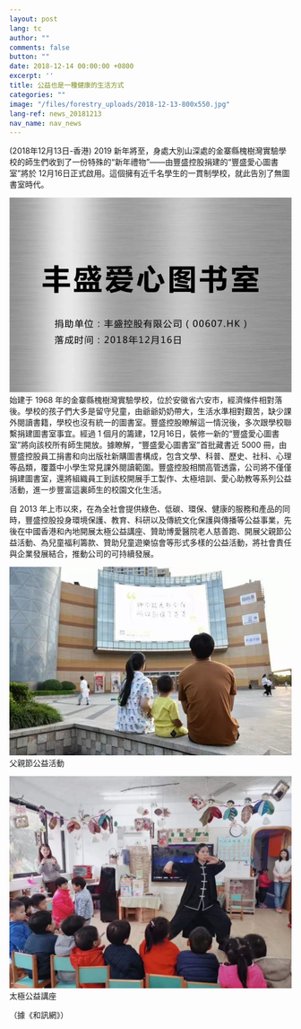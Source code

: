 ```yaml
---
layout: post
lang: tc
author: ""
comments: false
button: ""
date: 2018-12-14 00:00:00 +0800
excerpt: ''
title: 公益也是一種健康的生活方式
categories: ""
image: "/files/forestry_uploads/2018-12-13-800x550.jpg"
lang-ref: news_20181213
nav_name: nav_news
---
```


(2018年12月13日-香港) 2019 新年將至，身處大別山深處的金寨縣槐樹灣實驗學校的師生們收到了一份特殊的“新年禮物”——由豐盛控股捐建的“豐盛愛心圖書室”將於 12月16日正式啟用。這個擁有近千名學生的一貫制學校，就此告別了無圖書室時代。

![](/files/forestry_uploads/2018-12-13-800x550.jpg)
始建于 1968 年的金寨縣槐樹灣實驗學校，位於安徽省六安市，經濟條件相對落後。學校的孩子們大多是留守兒童，由爺爺奶奶帶大，生活水準相對艱苦，缺少課外閱讀書籍，學校也沒有統一的圖書室。豐盛控股瞭解這一情況後，多次跟學校聯繫捐建圖書室事宜。經過 1 個月的籌建，12月16日，裝修一新的“豐盛愛心圖書室”將向該校所有師生開放。據瞭解，“豐盛愛心圖書室”首批藏書近 5000 冊，由豐盛控股員工捐書和向出版社新購圖書構成，包含文學、科普、歷史、社科、心理等品類，覆蓋中小學生常見課外閱讀範圍。豐盛控股相關高管透露，公司將不僅僅捐建圖書室，還將組織員工到該校開展手工製作、太極培訓、愛心助教等系列公益活動，進一步豐富這裏師生的校園文化生活。

自 2013 年上市以來，在為全社會提供綠色、低碳、環保、健康的服務和產品的同時，豐盛控股投身環境保護、教育、科研以及傳統文化保護與傳播等公益事業，先後在中國香港和內地開展太極公益講座、贊助博愛醫院老人慈善跑、開展父親節公益活動、為兒童福利籌款、贊助兒童遊樂協會等形式多樣的公益活動，將社會責任與企業發展結合，推動公司的可持續發展。

![](/files/forestry_uploads/2018-12-13-01-640x427.jpg)
父親節公益活動

![](/files/forestry_uploads/2018-12-13-02-1080x810.jpg)
太極公益講座

（據《和訊網》）

